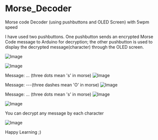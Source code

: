 # Morse_Decoder
Morse code Decoder (using pushbuttons and OLED Screen) with 5wpm speed

I have used two pushbuttons. One pushbutton sends an encrypted Morse Code message to Arduino for decryption; the other pushbutton is used to display the decrypted message(character) through the OLED screen.

![Image](https://github.com/user-attachments/assets/dbacc7d3-e60c-4093-8351-cb1eabe9d4db)

![Image](https://github.com/user-attachments/assets/0ee1e9e6-a509-4bfd-9a17-4793f661536c)

Message: ... (three dots mean 's' in morse)
![Image](https://github.com/user-attachments/assets/5a434ad5-0f73-45bd-bd45-3563d1765809)

Message: ---(three dashes mean 'O' in morse)
![Image](https://github.com/user-attachments/assets/1bfb45a1-7453-4db3-bd72-eeb2c066ca88)

Message: ... (three dots mean 's' in morse)
![Image](https://github.com/user-attachments/assets/5a434ad5-0f73-45bd-bd45-3563d1765809)

![Image](https://github.com/user-attachments/assets/b660b331-d92e-4368-b90a-49445da0e8c3)

You can decrypt any message by each character

![Image](https://github.com/user-attachments/assets/70208818-c54e-4df5-a391-21ae963db11e)

Happy Learning ;)
